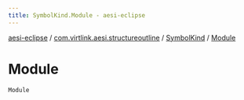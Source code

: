 ```yaml
---
title: SymbolKind.Module - aesi-eclipse
---
```


[aesi-eclipse](../../index.html) / [com.virtlink.aesi.structureoutline](../index.html) / [SymbolKind](index.html) / [Module](.)

# Module

`Module`